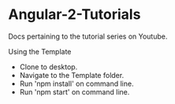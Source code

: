 # Angular-2-Tutorials
Docs pertaining to the tutorial series on Youtube.

Using the Template
- Clone to desktop.
- Navigate to the Template folder.
- Run 'npm install' on command line.
- Run 'npm start' on command line.
